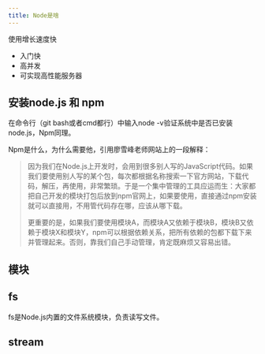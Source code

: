 ```yaml
---
title: Node是啥
---
```

使用增长速度快
- 入门快
- 高并发
- 可实现高性能服务器

## 安装node.js 和 npm

在命令行（git bash或者cmd都行）中输入node -v验证系统中是否已安装node.js，Npm同理。

Npm是什么，为什么需要他，引用廖雪峰老师网站上的一段解释：

>因为我们在Node.js上开发时，会用到很多别人写的JavaScript代码。如果我们要使用别人写的某个包，每次都根据名称搜索一下官方网站，下载代码，解压，再使用，非常繁琐。于是一个集中管理的工具应运而生：大家都把自己开发的模块打包后放到npm官网上，如果要使用，直接通过npm安装就可以直接用，不用管代码存在哪，应该从哪下载。
>
>更重要的是，如果我们要使用模块A，而模块A又依赖于模块B，模块B又依赖于模块X和模块Y，npm可以根据依赖关系，把所有依赖的包都下载下来并管理起来。否则，靠我们自己手动管理，肯定既麻烦又容易出错。



## 模块

## fs

fs是Node.js内置的文件系统模块，负责读写文件。

## stream

